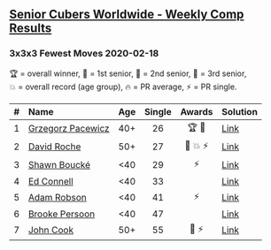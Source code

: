 <style>table {white-space: nowrap;}</style>

## [Senior Cubers Worldwide - Weekly Comp Results](/scw-comp/results/)
### 3x3x3 Fewest Moves 2020-02-18

<span style="white-space: nowrap;">🏆 = overall winner</span>, <span style="white-space: nowrap;">🥇 = 1st senior</span>, <span style="white-space: nowrap;">🥈 = 2nd senior</span>, <span style="white-space: nowrap;">🥉 = 3rd senior</span>, <span style="white-space: nowrap;">💥 = overall record (age group)</span>, <span style="white-space: nowrap;">🔥 = PR average</span>, <span style="white-space: nowrap;">⚡ = PR single</span>.

| # | Name | Age | Single | Awards | Solution |
| :--: | :-- | :--: | :--: | :--: | :-- |
| 1 | [Grzegorz Pacewicz](../../persons/grzegorz_pacewicz/333fm.md) | 40+ | 26 | 🏆 🥇 | [Link](https://www.facebook.com/groups/1604105099735401/permalink/2146673152145257/) |
| 2 | [David Roche](../../persons/david_roche/333fm.md) | 50+ | 27 | 🥈 💥 ⚡ | [Link](https://www.facebook.com/groups/1604105099735401/permalink/2146673152145257/) |
| 3 | [Shawn Boucké](../../persons/shawn_boucke/333fm.md) | <40 | 29 | ⚡ | [Link](https://www.facebook.com/groups/1604105099735401/permalink/2146673152145257/) |
| 4 | [Ed Connell](../../persons/ed_connell/333fm.md) | <40 | 33 |  | [Link](https://www.facebook.com/groups/1604105099735401/permalink/2146673152145257/) |
| 5 | [Adam Robson](../../persons/adam_robson/333fm.md) | <40 | 41 | ⚡ | [Link](https://www.facebook.com/groups/1604105099735401/permalink/2146673152145257/) |
| 6 | [Brooke Persoon](../../persons/brooke_persoon/333fm.md) | <40 | 47 |  | [Link](https://www.facebook.com/groups/1604105099735401/permalink/2146673152145257/) |
| 7 | [John Cook](../../persons/john_cook/333fm.md) | 50+ | 55 | 🥉 ⚡ | [Link](https://www.facebook.com/groups/1604105099735401/permalink/2146673152145257/) |

<!-- Global site tag (gtag.js) - Google Analytics -->
<script async src="https://www.googletagmanager.com/gtag/js?id=UA-86348435-3"></script>
<script>window.dataLayer = window.dataLayer || []; function gtag() {dataLayer.push(arguments);} gtag('js', new Date()); gtag('config', 'UA-86348435-3');</script>
